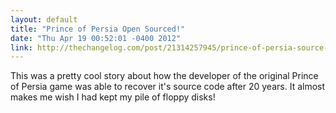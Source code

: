 ```yaml
---
layout: default
title: "Prince of Persia Open Sourced!"
date: "Thu Apr 19 00:52:01 -0400 2012"
link: http://thechangelog.com/post/21314257945/prince-of-persia-source-code-open-sourced
---
```


This was a pretty cool story about how the developer of the original Prince of
Persia game was able to recover it's source code after 20 years. It almost
makes me wish I had kept my pile of floppy disks!
